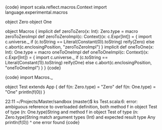 {code}
import scala.reflect.macros.Context
import language.experimental.macros

object Zero
object One

object Macros {
  implicit def zeroToZero(x: Int): Zero.type = macro zeroToZeroImpl
  def zeroToZeroImpl(c: Context)(x: c.Expr[Int]) = {
    import c.universe._
    if (c.toString == Literal(Constant(0)).toString) reify(Zero)
    else c.abort(c.enclosingPosition, "zeroToZeroImpl")
  }
  implicit def oneToOne(x: Int): One.type = macro oneToOneImpl
  def oneToOneImpl(c: Context)(x: c.Expr[Int]) = {
    import c.universe._
    if (c.toString == Literal(Constant(1)).toString) reify(One)
    else c.abort(c.enclosingPosition, "oneToOneImpl")
  }
}
{code}

{code}
import Macros._

object Test extends App {
  def f(n: Zero.type) = "Zero"
  def f(n: One.type) = "One"
  println(f(0))
}

22:11 ~/Projects/Master/sandbox (master)$ ks
Test.scala:6: error: ambiguous reference to overloaded definition,
both method f in object Test of type (n: One.type)String
and  method f in object Test of type (n: Zero.type)String
match argument types (Int) and expected result type Any
  println(f(0))
          ^
one error found
{code}
